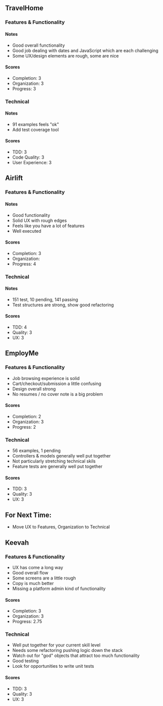 ## TravelHome

### Features & Functionality

#### Notes

* Good overall functionality
* Good job dealing with dates and JavaScript which are each challenging
* Some UX/design elements are rough, some are nice

#### Scores

* Completion: 3
* Organization: 3
* Progress: 3

### Technical

#### Notes

* 91 examples feels "ok"
* Add test coverage tool

#### Scores

* TDD: 3
* Code Quality: 3
* User Experience: 3


## Airlift

### Features & Functionality

#### Notes

* Good functionality
* Solid UX with rough edges
* Feels like you have a lot of features
* Well executed

#### Scores

* Completion: 3
* Organization:
* Progress: 4

### Technical

#### Notes

* 151 test, 10 pending, 141 passing
* Test structures are strong, show good refactoring

#### Scores

* TDD: 4
* Quality: 3
* UX: 3

## EmployMe

### Features & Functionality

* Job browsing experience is solid
* Cart/checkout/submission a little confusing
* Design overall strong
* No resumes / no cover note is a big problem

#### Scores

* Completion: 2
* Organization: 3
* Progress: 2

### Technical

* 56 examples, 1 pending
* Controllers & models generally well put together
* Not particularly stretching technical skils
* Feature tests are generally well put together

#### Scores

* TDD: 3
* Quality: 3
* UX: 3

## For Next Time:

* Move UX to Features, Organization to Technical

## Keevah

### Features & Functionality

* UX has come a long way
* Good overall flow
* Some screens are a little rough
* Copy is much better
* Missing a platform admin kind of functionality

#### Scores

* Completion: 3
* Organization: 3
* Progress: 2.75

### Technical

* Well put together for your current skill level
* Needs some refactoring pushing logic down the stack
* Watch out for "god" objects that attract too much functionality
* Good testing
* Look for opportunities to write unit tests

#### Scores

* TDD: 3
* Quality: 3
* UX: 3
